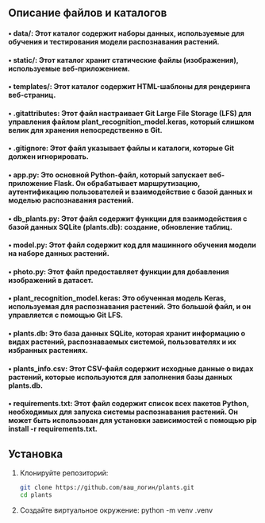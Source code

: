 ## Описание файлов и каталогов

#### •  data/: Этот каталог содержит наборы данных, используемые для обучения и тестирования модели распознавания растений.
#### •  static/: Этот каталог хранит статические файлы (изображения), используемые веб-приложением.
#### •  templates/: Этот каталог содержит HTML-шаблоны для рендеринга веб-страниц.
#### •  .gitattributes: Этот файл настраивает Git Large File Storage (LFS) для управления файлом plant_recognition_model.keras, который слишком велик для хранения непосредственно в Git.
#### •  .gitignore: Этот файл указывает файлы и каталоги, которые Git должен игнорировать.
#### •  app.py: Это основной Python-файл, который запускает веб-приложение Flask. Он обрабатывает маршрутизацию, аутентификацию пользователей и взаимодействие с базой данных и моделью распознавания растений.
#### •  db_plants.py: Этот файл содержит функции для взаимодействия с базой данных SQLite (plants.db): создание, обновление таблиц.
#### •  model.py: Этот файл содержит код для машинного обучения модели на наборе данных растений.
#### •  photo.py: Этот файл предоставляет функции для добавления изображений в датасет.
#### •  plant_recognition_model.keras: Это обученная модель Keras, используемая для распознавания растений. Это большой файл, и он управляется с помощью Git LFS.
#### •  plants.db: Это база данных SQLite, которая хранит информацию о видах растений, распознаваемых системой, пользователях и их избранных растениях.
#### •  plants_info.csv: Этот CSV-файл содержит исходные данные о видах растений, которые используются для заполнения базы данных plants.db.
#### •  requirements.txt: Этот файл содержит список всех пакетов Python, необходимых для запуска системы распознавания растений. Он может быть использован для установки зависимостей с помощью pip install -r requirements.txt.


## Установка

1. Клонируйте репозиторий:
   ```bash
   git clone https://github.com/ваш_логин/plants.git
   cd plants

2. Создайте виртуальное окружение:
   python -m venv .venv

